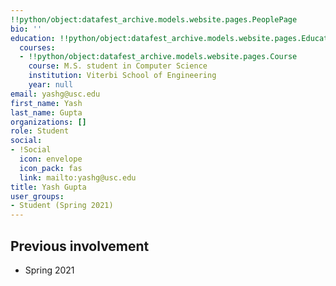 ```yaml
---
!!python/object:datafest_archive.models.website.pages.PeoplePage
bio: ''
education: !!python/object:datafest_archive.models.website.pages.Education
  courses:
  - !!python/object:datafest_archive.models.website.pages.Course
    course: M.S. student in Computer Science
    institution: Viterbi School of Engineering
    year: null
email: yashg@usc.edu
first_name: Yash
last_name: Gupta
organizations: []
role: Student
social:
- !Social
  icon: envelope
  icon_pack: fas
  link: mailto:yashg@usc.edu
title: Yash Gupta
user_groups:
- Student (Spring 2021)
---
```



## Previous involvement

* Spring 2021

